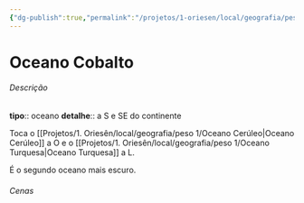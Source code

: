 ```yaml
---
{"dg-publish":true,"permalink":"/projetos/1-oriesen/local/geografia/peso-1/oceano-cobalto/","dgHomeLink":true,"dgPassFrontmatter":false}
---
```



# Oceano Cobalto

###### Descrição
**tipo**:: oceano
**detalhe**:: a S e SE do continente

Toca o [[Projetos/1. Oriesên/local/geografia/peso 1/Oceano Cerúleo|Oceano Cerúleo]] a O e o [[Projetos/1. Oriesên/local/geografia/peso 1/Oceano Turquesa|Oceano Turquesa]] a L.

É o segundo oceano mais escuro.


###### Cenas

